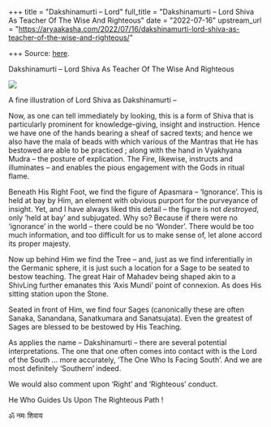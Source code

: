 +++
title = "Dakshinamurti – Lord"
full_title = "Dakshinamurti – Lord Shiva As Teacher Of The Wise And Righteous"
date = "2022-07-16"
upstream_url = "https://aryaakasha.com/2022/07/16/dakshinamurti-lord-shiva-as-teacher-of-the-wise-and-righteous/"

+++
Source: [here](https://aryaakasha.com/2022/07/16/dakshinamurti-lord-shiva-as-teacher-of-the-wise-and-righteous/).

Dakshinamurti – Lord Shiva As Teacher Of The Wise And Righteous

![](https://aryaakasha.files.wordpress.com/2022/07/294013356_10166450597270574_5699480667745506842_n.jpg?w=640)

A fine illustration of Lord Shiva as Dakshinamurti –

Now, as one can tell immediately by looking, this is a form of Shiva that is particularly prominent for knowledge-giving, insight and instruction. Hence we have one of the hands bearing a sheaf of sacred texts; and hence we also have the mala of beads with which various of the Mantras that He has bestowed are able to be practiced ; along with the hand in Vyakhyana Mudra – the posture of explication. The Fire, likewise, instructs and illuminates – and enables the pious engagement with the Gods in ritual flame.

Beneath His Right Foot, we find the figure of Apasmara – ‘Ignorance’. This is held at bay by Him, an element with obvious purport for the purveyance of insight. Yet, and I have always liked this detail – the figure is not *destroyed*, only ‘held at bay’ and subjugated. Why so? Because if there were no ‘ignorance’ in the world – there could be no ‘Wonder’. There would be too much information, and too difficult for us to make sense of, let alone accord its proper majesty.

Now up behind Him we find the Tree – and, just as we find inferentially in the Germanic sphere, it is just such a location for a Sage to be seated to bestow teaching. The great Hair of Mahadev being shaped akin to a ShivLing further emanates this ‘Axis Mundi’ point of connexion. As does His sitting station upon the Stone.

Seated in front of Him, we find four Sages (canonically these are often Sanaka, Sanandana, Sanatkumara and Sanatsujata). Even the greatest of Sages are blessed to be bestowed by His Teaching.

As applies the name – Dakshinamurti – there are several potential interpretations. The one that one often comes into contact with is the Lord of the South … more accurately, ‘The One Who Is Facing South’. And we are most definitely ‘Southern’ indeed.

We would also comment upon ‘Right’ and ‘Righteous’ conduct.

He Who Guides Us Upon The Righteous Path !

ॐ नमः शिवाय
